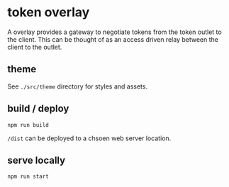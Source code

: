 # token overlay

A overlay provides a gateway to negotiate tokens from the token outlet to the client. This can be thought of as an access driven relay between the client to the outlet.

## theme

See `./src/theme` directory for styles and assets.
## build / deploy

`npm run build`

`/dist` can be deployed to a chsoen web server location.
## serve locally

`npm run start`

